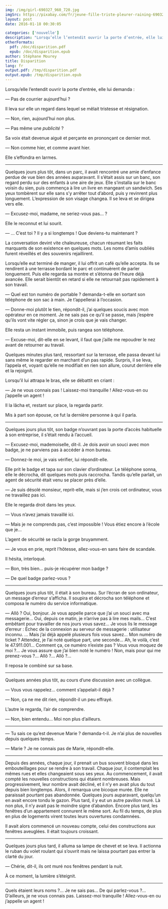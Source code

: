 ```yaml
---
img: /img/girl-690327_960_720.jpg
imgSrc: https://pixabay.com/fr/jeune-fille-triste-pleurer-raining-690327/
layout: post
date: 2016-01-18 00:30:05

categories: ['nouvelle']
description: "Lorsqu’elle l’entendit ouvrir la porte d’entrée, elle lui demanda :<br>— Pas de courrier aujourd’hui ?<br>Il leva sur elle un regard dans lequel se mêlait tristesse et résignation.<br>— Non, rien, aujourd’hui non plus.<br>— Pas même une *publicité* ?<br>Sa voix était devenue aiguë et perçante en prononçant ce dernier mot.<br>— Non comme hier, et comme avant hier."
otherFormats:
  pdf: /doc/disparition.pdf
  epub: /doc/disparition.epub
author: Stéphane Mourey
title: Disparition
lang: fr
output.pdf: /tmp/disparition.pdf
output.epub: /tmp/disparition.epub
---
```


Lorsqu’elle l’entendit ouvrir la porte d’entrée, elle lui demanda :

— Pas de courrier aujourd’hui ?

Il leva sur elle un regard dans lequel se mêlait tristesse et résignation.

— Non, rien, aujourd’hui non plus.

— Pas même une *publicité* ?

Sa voix était devenue aiguë et perçante en prononçant ce dernier mot.

— Non comme hier, et comme avant hier.

Elle s’effondra en larmes.

<hr>

Quelques jours plus tôt, dans un parc, il avait rencontré une amie d’enfance perdue de vue bien des années auparavant. Il s’était assis sur un banc, son regard perdu sur des enfants à une aire de jeux. Elle s’installa sur le banc voisin du sien, puis commença à lire un livre en mangeant un sandwich. Ses yeux tombèrent sur elle sans s’y arrêter tout d’abord, puis y revinrent plus longuement. L’expression de son visage changea. Il se leva et se dirigea vers elle.

— Excusez-moi, madame, ne seriez-vous pas... ?

Elle le reconnut et lui sourit.

— ... C’est toi ? Il y a si longtemps ! Que deviens-tu maintenant ?

La conversation devint vite chaleureuse, chacun résumant les faits marquants de son existence en quelques mots. Les noms d’amis oubliés furent réveillés et des souvenirs rejaillirent.

Lorsqu’elle eut terminé de manger, il lui offrit un café qu’elle accepta. Ils se rendirent à une terrasse bordant le parc et continuèrent de parler longuement. Puis elle regarda sa montre et s’étonna de l’heure déjà avancée. Elle serait bientôt en retard si elle ne retournait pas rapidement à son travail.

— Quel est ton numéro de portable ? demanda-t-elle en sortant son téléphone de son sac à main. Je t’appellerai à l’occasion.

— Donne-moi plutôt le tien, répondit-il, j’ai quelques soucis avec mon opérateur en ce moment. Je ne sais pas ce qu’il se passe, mais j’espère qu’ils vont vite régler ça, sinon je crois que je vais changer.

Elle resta un instant immobile, puis rangea son téléphone.

— Excuse-moi, dit-elle en se levant, il faut que j’aille me repoudrer le nez avant de retourner au travail.

Quelques minutes plus tard, ressortant sur la terrasse, elle passa devant lui sans même le regarder en marchant d’un pas rapide. Surpris, il se leva, l’appela et, voyant qu’elle ne modifiait en rien son allure, courut derrière elle et la rejoignit.

Lorsqu’il lui attrapa le bras, elle se débattit en criant :

— Je ne vous connais pas ! Laissez-moi tranquille ! Allez-vous-en ou j’appelle un agent !

Il la lâcha et, restant sur place, la regarda partir.

Mis à part son épouse, ce fut la dernière personne à qui il parla.

<hr>

Quelques jours plus tôt, son badge n’ouvrant pas la porte d’accès habituelle à son entreprise, il s’était rendu à l’accueil.

— Excusez-moi, mademoiselle, dit-il. Je dois avoir un souci avec mon badge, je ne parviens pas à accéder à mon bureau.

— Donnez-le moi, je vais vérifier, lui répondit-elle.

Elle prit le badge et tapa sur son clavier d’ordinateur. Le téléphone sonna, elle le décrocha, dit quelques mots puis raccrocha. Tandis qu’elle parlait, un agent de sécurité était venu se placer près d’elle.

— Je suis désolé monsieur, reprit-elle, mais si j’en crois cet ordinateur, vous ne travaillez pas ici.

Elle le regarda droit dans les yeux.

— Vous n’avez jamais travaillé ici.

— Mais je ne comprends pas, c’est impossible ! Vous étiez encore à l’école que je...

L’agent de sécurité se racla la gorge bruyamment.

— Je vous en prie, reprit l’hôtesse, allez-vous-en sans faire de scandale.

Il hésita, interloqué.

— Bon, très bien... puis-je récupérer mon badge ?

— De quel badge parlez-vous ?

<hr>

Quelques jours plus tôt, il était à son bureau. Sur l’écran de son ordinateur, un message d’erreur s’afficha. Il soupira et décrocha son téléphone et composa le numéro du service informatique.

— Allô ? Oui, bonjour. Je vous appelle parce que j’ai un souci avec ma messagerie... Oui, depuis ce matin, je n’arrive pas à lire mes mails... C’est embêtant pour travailler de nos jours vous savez... Je vous lis le message d’erreur : Échec de la connexion au serveur de messagerie : utilisateur inconnu. ... Mais j’ai déjà appelé plusieurs fois vous savez... Mon numéro de ticket ? Attendez, je l’ai noté quelque part, une seconde... Ah, le voilà, c’est le 47.911.001... Comment ça, ce numéro n’existe pas ? Vous vous moquez de moi ?... Je vous assure que j’ai bien noté le numéro ! Non, mais pour qui me prenez-vous ?... Allô ?... Allô ?...

Il reposa le combiné sur sa base.

<hr>

Quelques années plus tôt, au cours d’une discussion avec un collègue.

— Vous vous rappelez... comment s’appelait-il déjà ?

— Non, ça ne me dit rien, répondit-il un peu effrayé.

L’autre le regarda, l’air de comprendre.

— Non, bien entendu... Moi non plus d’ailleurs.

<hr>

— Tu sais ce qu’est devenue Marie ? demanda-t-il. Je n’ai plus de nouvelles depuis quelques temps.

— Marie ? Je ne connais pas de Marie, répondit-elle.

<hr>

Depuis des années, chaque jour, il prenait un bus souvent bloqué dans les embouteillages pour se rendre à son travail. Chaque jour, il contemplait les mêmes rues et elles changeaient sous ses yeux. Au commencement, il avait compté les nouvelles constructions qui étaient nombreuses. Mais progressivement, leur nombre avait décliné, et il n’y en avait plus du tout depuis bien longtemps. Alors, il remarqua une bicoque murée. Elle ne paraissait pourtant pas abandonnée. Quelques jours auparavant, quelqu’un en avait encore tondu le gazon. Plus tard, il y eut un autre pavillon muré. Là non plus, il n’y avait pas le moindre signe d’abandon. Encore plus tard, les fenêtres d’un appartement connurent le même sort. Au fil du temps, de plus en plus de logements virent toutes leurs ouvertures condamnées.

Il avait alors commencé un nouveau compte, celui des constructions aux fenêtres aveuglées. Il était toujours croissant.

<hr>

Quelques jours plus tard, il alluma sa lampe de chevet et se leva. Il actionna le ruban du volet roulant qui s’ouvrit mais ne laissa pourtant pas entrer la clarté du jour.

— Chérie, dit-il, ils ont muré nos fenêtres pendant la nuit.

À ce moment, la lumière s’éteignit.

<hr>

Quels étaient leurs noms ?... Je ne sais pas... De qui parlez-vous ?... D’ailleurs, je ne vous connais pas. Laissez-moi tranquille ! Allez-vous-en ou j’appelle un agent !
